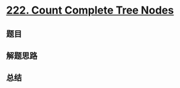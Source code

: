 # [222. Count Complete Tree Nodes](https://leetcode.com/problems/count-complete-tree-nodes/)

## 题目


## 解题思路


## 总结


